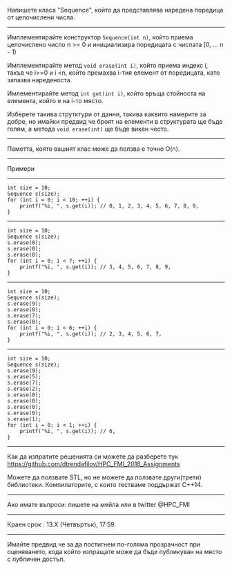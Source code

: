 Напишете класа "Sequence", който да представлява наредена поредица от целочислени числа.

---

Имплементирайте конструктор `Sequence(int n)`, който приема целочислено число n >= 0 и инициализира поредицата с числата [0, ... n - 1)

Имплементирайте метод `void erase(int i)`, който приема индекс i, такъв че i>=0 и i <n, който премахва i-тия елемент от поредицата, като запазва нареденоста.

Имлементирайте метод `int get(int i)`, който връща стойноста на елемента, който е на i-то място.

Изберете такива струтктури от данни, такива каквито намерите за добре, но имайки предвид че броят на елементи в структурата ще бъде голям, а методa `void erase(int)` ще бъде викан често.

---

Паметта, която вашият клас може да ползва е точно O(n).

---

Примери
	
---

```
int size = 10;
Sequence s(size);
for (int i = 0; i < 10; ++i) {
	printf("%i, ", s.get(i)); // 0, 1, 2, 3, 4, 5, 6, 7, 8, 9,
}
```

---

```
int size = 10;
Sequence s(size);
s.erase(0);
s.erase(0);
s.erase(0);
for (int i = 0; i < 7; ++i) {
	printf("%i, ", s.get(i)); // 3, 4, 5, 6, 7, 8, 9,
}
```

---

```
int size = 10;
Sequence s(size);
s.erase(9);
s.erase(0);
s.erase(7);
s.erase(0);
for (int i = 0; i < 6; ++i) {
	printf("%i, ", s.get(i)); // 2, 3, 4, 5, 6, 7,
}
```

---

```
int size = 10;
Sequence s(size);
s.erase(9);
s.erase(5);
s.erase(7);
s.erase(2);
s.erase(0);
s.erase(0);
s.erase(0);
s.erase(0);
s.erase(1);
for (int i = 0; i < 1; ++i) {
	printf("%i, ", s.get(i)); // 6,
}
```

---

Как да изпратите решенията си можете да разберете тук https://github.com/dtrendafilov/HPC_FMI_2016_Assignments

Можете да ползвате STL, но не можете да ползвате други(трети) библиотеки. Компилаторите, с които тестваме поддържат С++14.

---

Ако имате въпроси: пишете на мейла или в twitter @HPC_FMI

---

Краен срок : 13.Х (Четвъртък), 17:59.

---

Имайте предвид че за да постигнем по-голяма прозрачност при оценяването, кода който изпращате може да бъде публикуван на място с публичен достъп. 
